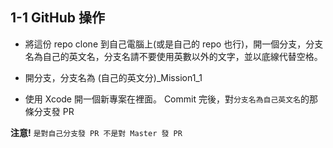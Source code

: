 ## 1-1 GitHub 操作


* 將這份 repo clone 到自己電腦上(或是自己的 repo 也行)，開一個分支，分支名為自己的英文名，分支名請不要使用英數以外的文字，並以底線代替空格。


* 開分支，分支名為 (自己的英文分)_Mission1_1

* 使用 Xcode 開一個新專案在裡面。 Commit 完後，對`分支名為自己英文名`的那條分支發 PR

**注意!** `是對自己分支發 PR 不是對 Master 發 PR`

